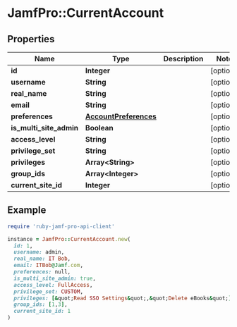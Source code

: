 # JamfPro::CurrentAccount

## Properties

| Name | Type | Description | Notes |
| ---- | ---- | ----------- | ----- |
| **id** | **Integer** |  | [optional] |
| **username** | **String** |  | [optional] |
| **real_name** | **String** |  | [optional] |
| **email** | **String** |  | [optional] |
| **preferences** | [**AccountPreferences**](AccountPreferences.md) |  | [optional] |
| **is_multi_site_admin** | **Boolean** |  | [optional] |
| **access_level** | **String** |  | [optional] |
| **privilege_set** | **String** |  | [optional] |
| **privileges** | **Array&lt;String&gt;** |  | [optional] |
| **group_ids** | **Array&lt;Integer&gt;** |  | [optional] |
| **current_site_id** | **Integer** |  | [optional] |

## Example

```ruby
require 'ruby-jamf-pro-api-client'

instance = JamfPro::CurrentAccount.new(
  id: 1,
  username: admin,
  real_name: IT Bob,
  email: ITBob@Jamf.com,
  preferences: null,
  is_multi_site_admin: true,
  access_level: FullAccess,
  privilege_set: CUSTOM,
  privileges: [&quot;Read SSO Settings&quot;,&quot;Delete eBooks&quot;],
  group_ids: [1,3],
  current_site_id: 1
)
```

